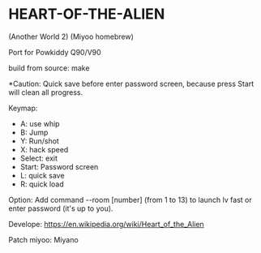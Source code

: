 # HEART-OF-THE-ALIEN  

(Another World 2) (Miyoo homebrew)

Port for Powkiddy Q90/V90

build from source: make

*Caution: Quick save before enter password screen, because press Start will clean all progress.

Keymap:
- A: use whip
- B: Jump
- Y: Run/shot
- X: hack speed
- Select: exit
- Start: Password screen
- L: quick save
- R: quick load

Option: Add command --room [number] (from 1 to 13) to launch lv fast or enter password (it's up to you).




Develope: https://en.wikipedia.org/wiki/Heart_of_the_Alien

Patch miyoo: Miyano
